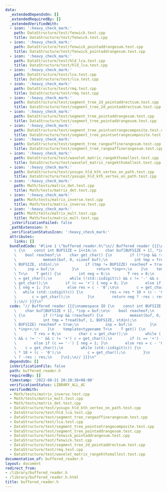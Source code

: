 ```yaml
---
data:
  _extendedDependsOn: []
  _extendedRequiredBy: []
  _extendedVerifiedWith:
  - icon: ':heavy_check_mark:'
    path: DataStructure/test/fenwick.test.cpp
    title: DataStructure/test/fenwick.test.cpp
  - icon: ':heavy_check_mark:'
    path: DataStructure/test/fenwick_pointaddrangesum.test.cpp
    title: DataStructure/test/fenwick_pointaddrangesum.test.cpp
  - icon: ':heavy_check_mark:'
    path: DataStructure/test/hld_lca.test.cpp
    title: DataStructure/test/hld_lca.test.cpp
  - icon: ':heavy_check_mark:'
    path: DataStructure/test/lca.test.cpp
    title: DataStructure/test/lca.test.cpp
  - icon: ':heavy_check_mark:'
    path: DataStructure/test/rmq.test.cpp
    title: DataStructure/test/rmq.test.cpp
  - icon: ':heavy_check_mark:'
    path: DataStructure/test/segment_tree_2d_pointaddrectsum.test.cpp
    title: DataStructure/test/segment_tree_2d_pointaddrectsum.test.cpp
  - icon: ':heavy_check_mark:'
    path: DataStructure/test/segment_tree_pointaddrangesum.test.cpp
    title: DataStructure/test/segment_tree_pointaddrangesum.test.cpp
  - icon: ':heavy_check_mark:'
    path: DataStructure/test/segment_tree_pointsetrangecomposite.test.cpp
    title: DataStructure/test/segment_tree_pointsetrangecomposite.test.cpp
  - icon: ':heavy_check_mark:'
    path: DataStructure/test/segment_tree_rangeaffinerangesum.test.cpp
    title: DataStructure/test/segment_tree_rangeaffinerangesum.test.cpp
  - icon: ':heavy_check_mark:'
    path: DataStructure/test/wavelet_matrix_rangekthsmallest.test.cpp
    title: DataStructure/test/wavelet_matrix_rangekthsmallest.test.cpp
  - icon: ':heavy_check_mark:'
    path: DataStructure/test/yosupo_hld_kth_vertex_on_path.test.cpp
    title: DataStructure/test/yosupo_hld_kth_vertex_on_path.test.cpp
  - icon: ':heavy_check_mark:'
    path: Math/tests/matrix_det.test.cpp
    title: Math/tests/matrix_det.test.cpp
  - icon: ':heavy_check_mark:'
    path: Math/tests/matrix_inverse.test.cpp
    title: Math/tests/matrix_inverse.test.cpp
  - icon: ':heavy_check_mark:'
    path: Math/tests/matrix_mult.test.cpp
    title: Math/tests/matrix_mult.test.cpp
  _isVerificationFailed: false
  _pathExtension: h
  _verificationStatusIcon: ':heavy_check_mark:'
  attributes:
    links: []
  bundledCode: "#line 1 \"buffered_reader.h\"\n// Buffered reader {{{\nnamespace IO\
    \ {\n    const int BUFSIZE = 1<<14;\n    char buf[BUFSIZE + 1], *inp = buf;\n\n\
    \    bool reacheof;\n    char get_char() {\n        if (!*inp && !reacheof) {\n\
    \            memset(buf, 0, sizeof buf);\n            int tmp = fread(buf, 1,\
    \ BUFSIZE, stdin);\n            if (tmp != BUFSIZE) reacheof = true;\n       \
    \     inp = buf;\n        }\n        return *inp++;\n    }\n    template<typename\
    \ T>\n    T get() {\n        int neg = 0;\n        T res = 0;\n        char c\
    \ = get_char();\n        while (!std::isdigit(c) && c != '-' && c != '+') c =\
    \ get_char();\n        if (c == '+') { neg = 0; }\n        else if (c == '-')\
    \ { neg = 1; }\n        else res = c - '0';\n\n        c = get_char();\n     \
    \   while (std::isdigit(c)) {\n            res = res * 10 + (c - '0');\n     \
    \       c = get_char();\n        }\n        return neg ? -res : res;\n    }\n\
    };\n// }}}\n"
  code: "// Buffered reader {{{\nnamespace IO {\n    const int BUFSIZE = 1<<14;\n\
    \    char buf[BUFSIZE + 1], *inp = buf;\n\n    bool reacheof;\n    char get_char()\
    \ {\n        if (!*inp && !reacheof) {\n            memset(buf, 0, sizeof buf);\n\
    \            int tmp = fread(buf, 1, BUFSIZE, stdin);\n            if (tmp !=\
    \ BUFSIZE) reacheof = true;\n            inp = buf;\n        }\n        return\
    \ *inp++;\n    }\n    template<typename T>\n    T get() {\n        int neg = 0;\n\
    \        T res = 0;\n        char c = get_char();\n        while (!std::isdigit(c)\
    \ && c != '-' && c != '+') c = get_char();\n        if (c == '+') { neg = 0; }\n\
    \        else if (c == '-') { neg = 1; }\n        else res = c - '0';\n\n    \
    \    c = get_char();\n        while (std::isdigit(c)) {\n            res = res\
    \ * 10 + (c - '0');\n            c = get_char();\n        }\n        return neg\
    \ ? -res : res;\n    }\n};\n// }}}\n"
  dependsOn: []
  isVerificationFile: false
  path: buffered_reader.h
  requiredBy: []
  timestamp: '2022-08-21 20:28:36+08:00'
  verificationStatus: LIBRARY_ALL_AC
  verifiedWith:
  - Math/tests/matrix_inverse.test.cpp
  - Math/tests/matrix_mult.test.cpp
  - Math/tests/matrix_det.test.cpp
  - DataStructure/test/yosupo_hld_kth_vertex_on_path.test.cpp
  - DataStructure/test/hld_lca.test.cpp
  - DataStructure/test/segment_tree_rangeaffinerangesum.test.cpp
  - DataStructure/test/lca.test.cpp
  - DataStructure/test/segment_tree_pointsetrangecomposite.test.cpp
  - DataStructure/test/segment_tree_pointaddrangesum.test.cpp
  - DataStructure/test/fenwick_pointaddrangesum.test.cpp
  - DataStructure/test/fenwick.test.cpp
  - DataStructure/test/segment_tree_2d_pointaddrectsum.test.cpp
  - DataStructure/test/rmq.test.cpp
  - DataStructure/test/wavelet_matrix_rangekthsmallest.test.cpp
documentation_of: buffered_reader.h
layout: document
redirect_from:
- /library/buffered_reader.h
- /library/buffered_reader.h.html
title: buffered_reader.h
---
```


